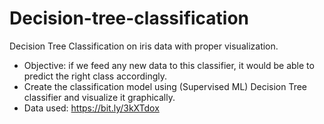 # Decision-tree-classification
Decision Tree Classification on iris data with proper visualization.

- Objective: if we feed any new data to this classifier, it would be able to predict the right class accordingly.
- Create the classification model using (Supervised ML) Decision Tree classifier and visualize it graphically.
- Data used: https://bit.ly/3kXTdox
